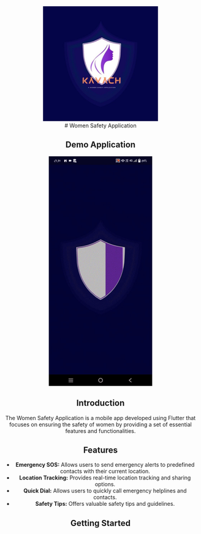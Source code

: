 <div align="center">
<img src="intro/kavach.jpg" height="300">
</br>
# Women Safety Application

## Demo Application

<img src="intro/introGif.gif" height="600">

## Introduction

The Women Safety Application is a mobile app developed using Flutter that focuses on ensuring the safety of women by providing a set of essential features and functionalities.

## Features

- **Emergency SOS:** Allows users to send emergency alerts to predefined contacts with their current location.
- **Location Tracking:** Provides real-time location tracking and sharing options.
- **Quick Dial:** Allows users to quickly call emergency helplines and contacts.
- **Safety Tips:** Offers valuable safety tips and guidelines.

## Getting Started

</div>
